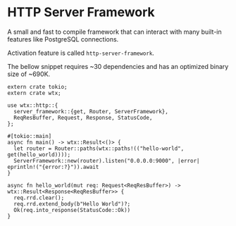 # HTTP Server Framework

A small and fast to compile framework that can interact with many built-in features like PostgreSQL connections.

Activation feature is called `http-server-framework`.

The bellow snippet requires ~30 dependencies and has an optimized binary size of ~690K.

```rust,edition2021,no_run
extern crate tokio;
extern crate wtx;

use wtx::http::{
  server_framework::{get, Router, ServerFramework},
  ReqResBuffer, Request, Response, StatusCode,
};

#[tokio::main]
async fn main() -> wtx::Result<()> {
  let router = Router::paths(wtx::paths!(("hello-world", get(hello_world))));
  ServerFramework::new(router).listen("0.0.0.0:9000", |error| eprintln!("{error:?}")).await
}

async fn hello_world(mut req: Request<ReqResBuffer>) -> wtx::Result<Response<ReqResBuffer>> {
  req.rrd.clear();
  req.rrd.extend_body(b"Hello World")?;
  Ok(req.into_response(StatusCode::Ok))
}
```